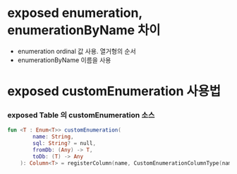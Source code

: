 # exposed enumeration, enumerationByName 차이
- enumeration ordinal 값 사용. 열거형의 순서
- enumerationByName 이름을 사용


# exposed customEnumeration 사용법

### exposed Table 의 customEnumeration 소스
```kotlin
fun <T : Enum<T>> customEnumeration(
        name: String,
        sql: String? = null,
        fromDb: (Any) -> T,
        toDb: (T) -> Any
    ): Column<T> = registerColumn(name, CustomEnumerationColumnType(name, sql, fromDb, toDb))

```




